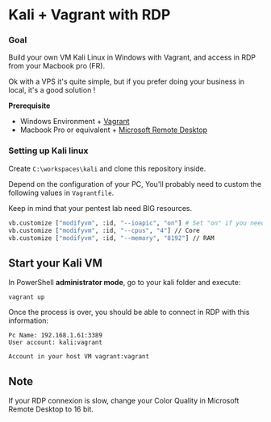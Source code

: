 # Kali + Vagrant with RDP

### Goal

Build your own VM Kali Linux in Windows with Vagrant, and access in RDP from your Macbook pro (FR).

Ok with a VPS it's quite simple, but if you prefer doing your business in local, it's a good solution !

**Prerequisite**
>>>

* Windows Environment + [Vagrant](https://www.vagrantup.com/intro/getting-started/install.html)
* Macbook Pro or equivalent + [Microsoft Remote Desktop](https://apps.apple.com/fr/app/microsoft-remote-desktop/id1295203466?mt=12) 

>>>

### Setting up Kali linux

Create `C:\workspaces\kali` and clone this repository inside.

Depend on the configuration of your PC, You'll probably need to custom the following values in `Vagrantfile`.

Keep in mind that your pentest lab need BIG resources.

```bash
vb.customize ["modifyvm", :id, "--ioapic", "on"] # Set "on" if you need more than 1 CPU
vb.customize ["modifyvm", :id, "--cpus", "4"] // Core 
vb.customize ["modifyvm", :id, "--memory", "8192"] // RAM
```

## Start your Kali VM
In PowerShell **administrator mode**, go to your kali folder and execute: 
```shell
vagrant up
```

Once the process is over, you should be able to connect in RDP with this information:
```
Pc Name: 192.168.1.61:3389
User account: kali:vagrant

Account in your host VM vagrant:vagrant
```

## Note

If your RDP connexion is slow, change your Color Quality in Microsoft Remote Desktop to 16 bit.

